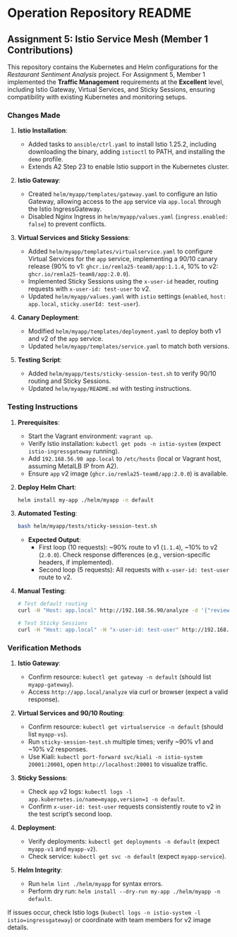 # Operation Repository README

## Assignment 5: Istio Service Mesh (Member 1 Contributions)

This repository contains the Kubernetes and Helm configurations for the *Restaurant Sentiment Analysis* project. For Assignment 5, Member 1 implemented the **Traffic Management** requirements at the **Excellent** level, including Istio Gateway, Virtual Services, and Sticky Sessions, ensuring compatibility with existing Kubernetes and monitoring setups.

### Changes Made

1. **Istio Installation**:
   - Added tasks to `ansible/ctrl.yaml` to install Istio 1.25.2, including downloading the binary, adding `istioctl` to PATH, and installing the `demo` profile.
   - Extends A2 Step 23 to enable Istio support in the Kubernetes cluster.

2. **Istio Gateway**:
   - Created `helm/myapp/templates/gateway.yaml` to configure an Istio Gateway, allowing access to the `app` service via `app.local` through the Istio IngressGateway.
   - Disabled Nginx Ingress in `helm/myapp/values.yaml` (`ingress.enabled: false`) to prevent conflicts.

3. **Virtual Services and Sticky Sessions**:
   - Added `helm/myapp/templates/virtualservice.yaml` to configure Virtual Services for the `app` service, implementing a 90/10 canary release (90% to v1: `ghcr.io/remla25-team8/app:1.1.4`, 10% to v2: `ghcr.io/remla25-team8/app:2.0.0`).
   - Implemented Sticky Sessions using the `x-user-id` header, routing requests with `x-user-id: test-user` to v2.
   - Updated `helm/myapp/values.yaml` with `istio` settings (`enabled`, `host: app.local`, `sticky.userId: test-user`).

4. **Canary Deployment**:
   - Modified `helm/myapp/templates/deployment.yaml` to deploy both v1 and v2 of the `app` service.
   - Updated `helm/myapp/templates/service.yaml` to match both versions.

5. **Testing Script**:
   - Added `helm/myapp/tests/sticky-session-test.sh` to verify 90/10 routing and Sticky Sessions.
   - Updated `helm/myapp/README.md` with testing instructions.

### Testing Instructions

1. **Prerequisites**:
   - Start the Vagrant environment: `vagrant up`.
   - Verify Istio installation: `kubectl get pods -n istio-system` (expect `istio-ingressgateway` running).
   - Add `192.168.56.90 app.local` to `/etc/hosts` (local or Vagrant host, assuming MetalLB IP from A2).
   - Ensure `app` v2 image (`ghcr.io/remla25-team8/app:2.0.0`) is available.

2. **Deploy Helm Chart**:
   ```bash
   helm install my-app ./helm/myapp -n default
   ```

3. **Automated Testing**:
   ```bash
   bash helm/myapp/tests/sticky-session-test.sh
   ```
   - **Expected Output**:
     - First loop (10 requests): ~90% route to v1 (`1.1.4`), ~10% to v2 (`2.0.0`). Check response differences (e.g., version-specific headers, if implemented).
     - Second loop (5 requests): All requests with `x-user-id: test-user` route to v2.

4. **Manual Testing**:
   ```bash
   # Test default routing
   curl -H "Host: app.local" http://192.168.56.90/analyze -d '{"review": "Great food!"}' -H "Content-Type: application/json"
   
   # Test Sticky Sessions
   curl -H "Host: app.local" -H "x-user-id: test-user" http://192.168.56.90/analyze -d '{"review": "Great food!"}' -H "Content-Type: application/json"
   ```

### Verification Methods

1. **Istio Gateway**:
   - Confirm resource: `kubectl get gateway -n default` (should list `myapp-gateway`).
   - Access `http://app.local/analyze` via curl or browser (expect a valid response).

2. **Virtual Services and 90/10 Routing**:
   - Confirm resource: `kubectl get virtualservice -n default` (should list `myapp-vs`).
   - Run `sticky-session-test.sh` multiple times; verify ~90% v1 and ~10% v2 responses.
   - Use Kiali: `kubectl port-forward svc/kiali -n istio-system 20001:20001`, open `http://localhost:20001` to visualize traffic.

3. **Sticky Sessions**:
   - Check `app` v2 logs: `kubectl logs -l app.kubernetes.io/name=myapp,version=1 -n default`.
   - Confirm `x-user-id: test-user` requests consistently route to v2 in the test script’s second loop.

4. **Deployment**:
   - Verify deployments: `kubectl get deployments -n default` (expect `myapp-v1` and `myapp-v2`).
   - Check service: `kubectl get svc -n default` (expect `myapp-service`).

5. **Helm Integrity**:
   - Run `helm lint ./helm/myapp` for syntax errors.
   - Perform dry run: `helm install --dry-run my-app ./helm/myapp -n default`.

If issues occur, check Istio logs (`kubectl logs -n istio-system -l istio=ingressgateway`) or coordinate with team members for v2 image details.